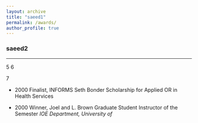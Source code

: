 ```yaml
---
layout: archive
title: "saeed1"
permalink: /awards/
author_profile: true
---
```


### saeed2
___

5
6

7

- 2000 Finalist, INFORMS Seth Bonder Scholarship for Applied OR in Health Services 

- 2000 Winner, Joel and L. Brown Graduate Student Instructor of the Semester 
  *IOE Department, University of*
